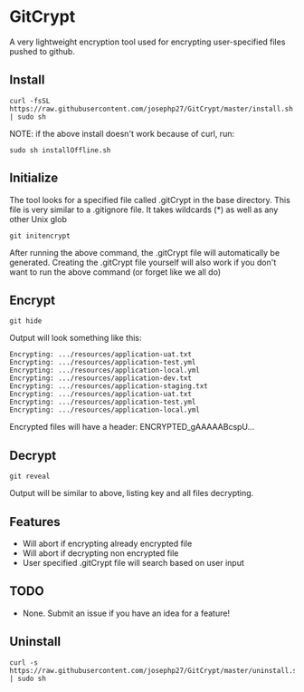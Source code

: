 # GitCrypt

A very lightweight encryption tool used for encrypting user-specified files pushed to github.

## Install
```
curl -fsSL https://raw.githubusercontent.com/josephp27/GitCrypt/master/install.sh | sudo sh
```
NOTE: if the above install doesn't work because of curl, run:
```
sudo sh installOffline.sh
```
## Initialize
The tool looks for a specified file called .gitCrypt in the base directory. This file is very similar to a .gitignore file. It takes wildcards (*) as well as any other Unix glob
```
git initencrypt
```
After running the above command, the .gitCrypt file will automatically be generated. Creating the .gitCrypt file yourself will also work if you don't want to run the above command (or forget like we all do)

## Encrypt
```
git hide
```

Output will look something like this: 
```
Encrypting: .../resources/application-uat.txt
Encrypting: .../resources/application-test.yml
Encrypting: .../resources/application-local.yml
Encrypting: .../resources/application-dev.txt
Encrypting: .../resources/application-staging.txt
Encrypting: .../resources/application-uat.txt
Encrypting: .../resources/application-test.yml
Encrypting: .../resources/application-local.yml
```

Encrypted files will have a header: ENCRYPTED_gAAAAABcspU...

## Decrypt
```
git reveal
```
Output will be similar to above, listing key and all files decrypting.

## Features
- Will abort if encrypting already encrypted file
- Will abort if decrypting non encrypted file
- User specified .gitCrypt file will search based on user input

## TODO
- None. Submit an issue if you have an idea for a feature!

## Uninstall
```
curl -s https://raw.githubusercontent.com/josephp27/GitCrypt/master/uninstall.sh | sudo sh
```
